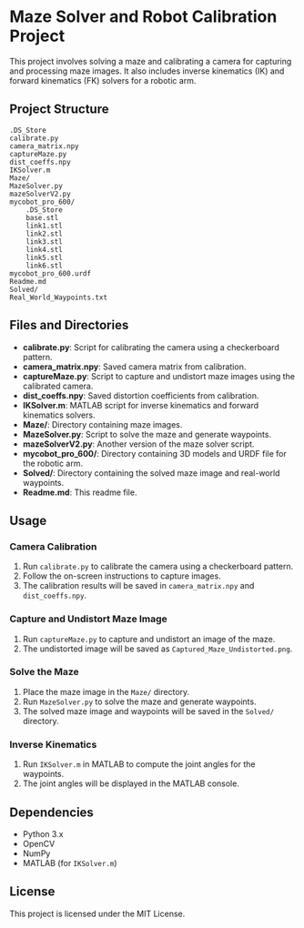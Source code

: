# Maze Solver and Robot Calibration Project

This project involves solving a maze and calibrating a camera for capturing and processing maze images. It also includes inverse kinematics (IK) and forward kinematics (FK) solvers for a robotic arm.

## Project Structure

```
.DS_Store
calibrate.py
camera_matrix.npy
captureMaze.py
dist_coeffs.npy
IKSolver.m
Maze/
MazeSolver.py
mazeSolverV2.py
mycobot_pro_600/
    .DS_Store
    base.stl
    link1.stl
    link2.stl
    link3.stl
    link4.stl
    link5.stl
    link6.stl
mycobot_pro_600.urdf
Readme.md
Solved/
Real_World_Waypoints.txt
```

## Files and Directories

- **calibrate.py**: Script for calibrating the camera using a checkerboard pattern.
- **camera_matrix.npy**: Saved camera matrix from calibration.
- **captureMaze.py**: Script to capture and undistort maze images using the calibrated camera.
- **dist_coeffs.npy**: Saved distortion coefficients from calibration.
- **IKSolver.m**: MATLAB script for inverse kinematics and forward kinematics solvers.
- **Maze/**: Directory containing maze images.
- **MazeSolver.py**: Script to solve the maze and generate waypoints.
- **mazeSolverV2.py**: Another version of the maze solver script.
- **mycobot_pro_600/**: Directory containing 3D models and URDF file for the robotic arm.
- **Solved/**: Directory containing the solved maze image and real-world waypoints.
- **Readme.md**: This readme file.

## Usage

### Camera Calibration

1. Run `calibrate.py` to calibrate the camera using a checkerboard pattern.
2. Follow the on-screen instructions to capture images.
3. The calibration results will be saved in `camera_matrix.npy` and `dist_coeffs.npy`.

### Capture and Undistort Maze Image

1. Run `captureMaze.py` to capture and undistort an image of the maze.
2. The undistorted image will be saved as `Captured_Maze_Undistorted.png`.

### Solve the Maze

1. Place the maze image in the `Maze/` directory.
2. Run `MazeSolver.py` to solve the maze and generate waypoints.
3. The solved maze image and waypoints will be saved in the `Solved/` directory.

### Inverse Kinematics

1. Run `IKSolver.m` in MATLAB to compute the joint angles for the waypoints.
2. The joint angles will be displayed in the MATLAB console.

## Dependencies

- Python 3.x
- OpenCV
- NumPy
- MATLAB (for `IKSolver.m`)

## License

This project is licensed under the MIT License.
